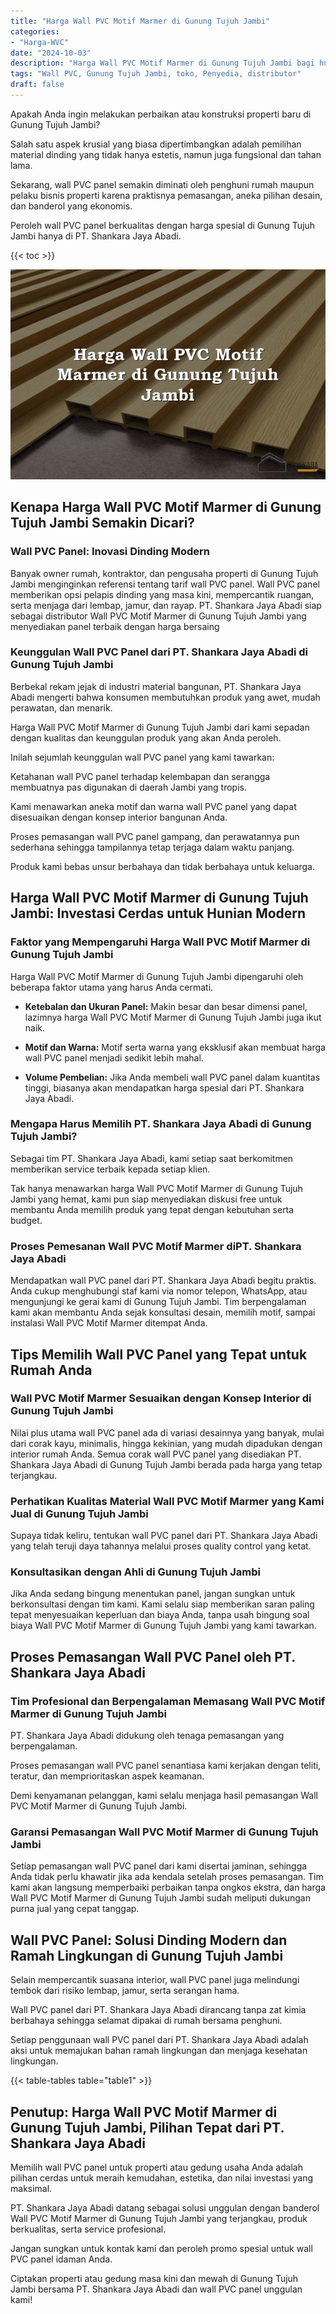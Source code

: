 ```yaml
---
title: "Harga Wall PVC Motif Marmer di Gunung Tujuh Jambi"
categories: 
- "Harga-WVC"
date: "2024-10-03"
description: "Harga Wall PVC Motif Marmer di Gunung Tujuh Jambi bagi hunian, perkantoran, serta gerai. Panel unggulan, variasi motif, pilihan warna modern, beserta jasa instalasi oleh teknisi ahli serta jaminan resmi!|Jasa distribusi Wall PVC Motif Marmer di Gunung Tujuh Jambi untuk kebutuhan rumah, office, maupun toko, beserta material berkualitas dan pemasangan oleh teknisi ahli dan jaminan resmi.|Pilihan Wall PVC Motif Marmer di Gunung Tujuh Jambi yang andal bagi hunian, perkantoran, dan toko, bersama material berkualitas dan penempatan dikerjakan oleh tenaga ahli berpengalaman serta garansi resmi.|Penjualan Wall PVC Motif Marmer di Gunung Tujuh Jambi untuk hunian, perkantoran, serta toko, dengan panel unggulan dan penempatan oleh teknisi ahli, lengkap beserta garansi resmi.}"
tags: "Wall PVC, Gunung Tujuh Jambi, toko, Penyedia, distributor"
draft: false
---
```


Apakah Anda ingin melakukan perbaikan atau konstruksi properti baru di Gunung Tujuh Jambi?

Salah satu aspek krusial yang biasa dipertimbangkan adalah pemilihan material dinding yang tidak hanya estetis, namun juga fungsional dan tahan lama.

Sekarang, wall PVC panel semakin diminati oleh penghuni rumah maupun pelaku bisnis properti karena praktisnya pemasangan, aneka pilihan desain, dan banderol yang ekonomis.

Peroleh wall PVC panel berkualitas dengan harga spesial di Gunung Tujuh Jambi hanya di PT. Shankara Jaya Abadi.

{{< toc >}}

![Harga Wall PVC Motif Marmer di Gunung Tujuh Jambi](/images/Harga-WVC/Harga-Wall-PVC-Motif-Marmer-di-Gunung-Tujuh-Jambi.png)


## Kenapa Harga Wall PVC Motif Marmer di Gunung Tujuh Jambi Semakin Dicari?

### Wall PVC Panel: Inovasi Dinding Modern

Banyak owner rumah, kontraktor, dan pengusaha properti di Gunung Tujuh Jambi menginginkan referensi tentang tarif wall PVC panel. Wall PVC panel memberikan opsi pelapis dinding yang masa kini, mempercantik ruangan, serta menjaga dari lembap, jamur, dan rayap. PT. Shankara Jaya Abadi siap sebagai distributor Wall PVC Motif Marmer di Gunung Tujuh Jambi yang menyediakan panel terbaik dengan harga bersaing

### Keunggulan Wall PVC Panel dari PT. Shankara Jaya Abadi di Gunung Tujuh Jambi

Berbekal rekam jejak di industri material bangunan, PT. Shankara Jaya Abadi mengerti bahwa konsumen membutuhkan produk yang awet, mudah perawatan, dan menarik.

Harga Wall PVC Motif Marmer di Gunung Tujuh Jambi dari kami sepadan dengan kualitas dan keunggulan produk yang akan Anda peroleh.

Inilah sejumlah keunggulan wall PVC panel yang kami tawarkan:

Ketahanan wall PVC panel terhadap kelembapan dan serangga membuatnya pas digunakan di daerah Jambi yang tropis.

Kami menawarkan aneka motif dan warna wall PVC panel yang dapat disesuaikan dengan konsep interior bangunan Anda.

Proses pemasangan wall PVC panel gampang, dan perawatannya pun sederhana sehingga tampilannya tetap terjaga dalam waktu panjang.

Produk kami bebas unsur berbahaya dan tidak berbahaya untuk keluarga.

## Harga Wall PVC Motif Marmer di Gunung Tujuh Jambi: Investasi Cerdas untuk Hunian Modern

### Faktor yang Mempengaruhi Harga Wall PVC Motif Marmer di Gunung Tujuh Jambi

Harga Wall PVC Motif Marmer di Gunung Tujuh Jambi dipengaruhi oleh beberapa faktor utama yang harus Anda cermati.

- **Ketebalan dan Ukuran Panel:** Makin besar dan besar dimensi panel, lazimnya harga Wall PVC Motif Marmer di Gunung Tujuh Jambi juga ikut naik.

- **Motif dan Warna:** Motif serta warna yang eksklusif akan membuat harga wall PVC panel menjadi sedikit lebih mahal.

- **Volume Pembelian:** Jika Anda membeli wall PVC panel dalam kuantitas tinggi, biasanya akan mendapatkan harga spesial dari PT. Shankara Jaya Abadi.

### Mengapa Harus Memilih PT. Shankara Jaya Abadi di Gunung Tujuh Jambi?

Sebagai tim PT. Shankara Jaya Abadi, kami setiap saat berkomitmen memberikan service terbaik kepada setiap klien.

Tak hanya menawarkan harga Wall PVC Motif Marmer di Gunung Tujuh Jambi yang hemat, kami pun siap menyediakan diskusi free untuk membantu Anda memilih produk yang tepat dengan kebutuhan serta budget.

### Proses Pemesanan Wall PVC Motif Marmer diPT. Shankara Jaya Abadi

Mendapatkan wall PVC panel dari PT. Shankara Jaya Abadi begitu praktis. Anda cukup menghubungi staf kami via nomor telepon, WhatsApp, atau mengunjungi ke gerai kami di Gunung Tujuh Jambi. Tim berpengalaman kami akan membantu Anda sejak konsultasi desain, memilih motif, sampai instalasi Wall PVC Motif Marmer ditempat Anda.

## Tips Memilih Wall PVC Panel yang Tepat untuk Rumah Anda

### Wall PVC Motif Marmer Sesuaikan dengan Konsep Interior di Gunung Tujuh Jambi

Nilai plus utama wall PVC panel ada di variasi desainnya yang banyak, mulai dari corak kayu, minimalis, hingga kekinian, yang mudah dipadukan dengan interior rumah Anda. Semua corak wall PVC panel yang disediakan PT. Shankara Jaya Abadi di Gunung Tujuh Jambi berada pada harga yang tetap terjangkau.

### Perhatikan Kualitas Material Wall PVC Motif Marmer yang Kami Jual di Gunung Tujuh Jambi

Supaya tidak keliru, tentukan wall PVC panel dari PT. Shankara Jaya Abadi yang telah teruji daya tahannya melalui proses quality control yang ketat.

### Konsultasikan dengan Ahli di Gunung Tujuh Jambi

Jika Anda sedang bingung menentukan panel, jangan sungkan untuk berkonsultasi dengan tim kami. Kami selalu siap memberikan saran paling tepat menyesuaikan keperluan dan biaya Anda, tanpa usah bingung soal biaya Wall PVC Motif Marmer di Gunung Tujuh Jambi yang kami tawarkan.

## Proses Pemasangan Wall PVC Panel oleh PT. Shankara Jaya Abadi

### Tim Profesional dan Berpengalaman Memasang Wall PVC Motif Marmer di Gunung Tujuh Jambi

PT. Shankara Jaya Abadi didukung oleh tenaga pemasangan yang berpengalaman.

Proses pemasangan wall PVC panel senantiasa kami kerjakan dengan teliti, teratur, dan memprioritaskan aspek keamanan.

Demi kenyamanan pelanggan, kami selalu menjaga hasil pemasangan Wall PVC Motif Marmer di Gunung Tujuh Jambi.

### Garansi Pemasangan Wall PVC Motif Marmer di Gunung Tujuh Jambi

Setiap pemasangan wall PVC panel dari kami disertai jaminan, sehingga Anda tidak perlu khawatir jika ada kendala setelah proses pemasangan. Tim kami akan langsung memperbaiki perbaikan tanpa ongkos ekstra, dan harga Wall PVC Motif Marmer di Gunung Tujuh Jambi sudah meliputi dukungan purna jual yang cepat tanggap.

## Wall PVC Panel: Solusi Dinding Modern dan Ramah Lingkungan di Gunung Tujuh Jambi

Selain mempercantik suasana interior, wall PVC panel juga melindungi tembok dari risiko lembap, jamur, serta serangan hama.

Wall PVC panel dari PT. Shankara Jaya Abadi dirancang tanpa zat kimia berbahaya sehingga selamat dipakai di rumah bersama penghuni.

Setiap penggunaan wall PVC panel dari PT. Shankara Jaya Abadi adalah aksi untuk memajukan bahan ramah lingkungan dan menjaga kesehatan lingkungan.

{{< table-tables table="table1" >}}

## Penutup: Harga Wall PVC Motif Marmer di Gunung Tujuh Jambi, Pilihan Tepat dari PT. Shankara Jaya Abadi

Memilih wall PVC panel untuk properti atau gedung usaha Anda adalah pilihan cerdas untuk meraih kemudahan, estetika, dan nilai investasi yang maksimal.

PT. Shankara Jaya Abadi datang sebagai solusi unggulan dengan banderol Wall PVC Motif Marmer di Gunung Tujuh Jambi yang terjangkau, produk berkualitas, serta service profesional.

Jangan sungkan untuk kontak kami dan peroleh promo spesial untuk wall PVC panel idaman Anda.

Ciptakan properti atau gedung masa kini dan mewah di Gunung Tujuh Jambi bersama PT. Shankara Jaya Abadi dan wall PVC panel unggulan kami!